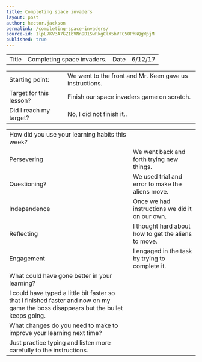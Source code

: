 ```yaml
---
title: Completing space invaders
layout: post
author: hector.jackson
permalink: /completing-space-invaders/
source-id: 1lpL7KV3A7GZIbVNn9D1SwRkgClX5hVFC5OPhNQgWpjM
published: true
---
```

<table>
  <tr>
    <td>Title</td>
    <td>Completing space invaders.</td>
    <td>Date</td>
    <td>6/12/17</td>
  </tr>
</table>


<table>
  <tr>
    <td>Starting point:</td>
    <td>We went to the front and Mr. Keen gave us instructions.</td>
  </tr>
  <tr>
    <td>Target for this lesson?</td>
    <td>Finish our space invaders game on scratch.</td>
  </tr>
  <tr>
    <td>Did I reach my target? </td>
    <td>No, I did not finish it..</td>
  </tr>
</table>


<table>
  <tr>
    <td>How did you use your learning habits this week?</td>
    <td></td>
  </tr>
  <tr>
    <td>Persevering</td>
    <td>We went back and forth trying new things.</td>
  </tr>
  <tr>
    <td>Questioning?</td>
    <td>We used trial and error to make the aliens move. </td>
  </tr>
  <tr>
    <td>Independence</td>
    <td>Once we had instructions we did it on our own.</td>
  </tr>
  <tr>
    <td>Reflecting</td>
    <td>I thought hard about how to get the aliens to move.</td>
  </tr>
  <tr>
    <td>Engagement</td>
    <td>I engaged in the task by trying to complete it.</td>
  </tr>
  <tr>
    <td>What could have gone better in your learning?</td>
    <td></td>
  </tr>
  <tr>
    <td>I could have typed a little bit faster so that i finished faster and now on my game the boss disappears but the bullet keeps going.</td>
    <td></td>
  </tr>
  <tr>
    <td>What changes do you need to make to improve your learning next time?</td>
    <td></td>
  </tr>
  <tr>
    <td>Just practice typing and listen more carefully to the instructions.</td>
    <td></td>
  </tr>
</table>


